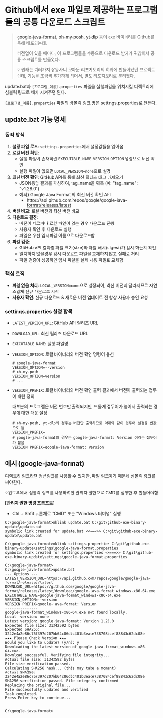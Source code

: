 # Github에서 exe 파일로 제공하는 프로그램들의 공통 다운로드 스크립트

> [google-java-format](https://github.com/google/google-java-format), [oh-my-posh](https://github.com/JanDeDobbeleer/oh-my-posh), [yt-dlp](https://github.com/yt-dlp/yt-dlp) 등이 exe 바이너리를 Github를 통해 배포되는데,
>
> 버전업이 있을 때마다, 이 프로그램들을 수동으로 다운로드 받기가 귀찮아서 공통 스크립트를 만들었다.
>
> 💡 원래는 여러가지 잡동사니 모아둔 리포지토리의 하위에 만들어놨던 프로젝트인데, 기능을 조금씩 추가하게 되어서, 별도 리포지토리로 분리했다.

update.bat과 `[프로그램_이름].properties` 파일을 실행파일을 위치시킬 디렉토리에 심볼릭 링크로 배치 시켜주면 된다.

`[프로그램_이름].properties` 파일의 심볼릭 링크 명은 settings.properties로 만든다.

## update.bat 기능 명세

### 동작 방식
1. **설정 파일 로드**: `settings.properties`에서 설정값들을 읽어옴
2. **로컬 버전 확인**: 
   - 실행 파일이 존재하면 `EXECUTABLE_NAME VERSION_OPTION` 명령으로 버전 확인
   - 실행 파일이 없으면 `LOCAL_VERSION=none`으로 설정
3. **최신 버전 확인**: GitHub API를 통해 최신 릴리즈 태그 가져오기
   * JSON응답 결과를 파싱하여, tag_name을 획득 (예:  "tag_name": "v1.28.0")
   * **예시)** Google Java Format 의 최신 버전 확인 API
     * https://api.github.com/repos/google/google-java-format/releases/latest
4. **버전 비교**: 로컬 버전과 최신 버전 비교
5. **다운로드 결정**: 
   - 버전이 다르거나 로컬 파일이 없는 경우 다운로드 진행
   - 사용자 확인 후 다운로드 실행
   - 파일은 우선 임시파일 이름으로 다운로드함
6. **파일 검증**:
   * GitHub API 결과중 파일 크기(size)와 파일 해시(digest)가 일치 하는지 확인
   * 일치하지 않을경우 임시 다운로드 파일을 교체하지 않고 실패로 처리
   * 파일 검증이 성공하면 임시 파일을 실제 사용 파일로 교체함

### 핵심 로직
- **파일 없음 처리**: `LOCAL_VERSION=none`으로 설정되어, 최신 버전과 달라지므로 자연스럽게 신규 다운로드 시작
- **사용자 확인**: 신규 다운로드 & 새로운 버전 업데이트 전 항상 사용자 승인 요청



### settings.properties 설정 항목

- `LATEST_VERSION_URL`: GitHub API 릴리즈 URL
- `DOWNLOAD_URL`: 최신 릴리즈 다운로드 URL
- `EXECUTABLE_NAME`: 실행 파일명
- `VERSION_OPTION`: 로컬 바이너리의 버전 확인 명령어 옵션

  ```properties
  # google-java-format
  VERSION_OPTION=--version
  # oh-my-posh
  VERSION_OPTION=version
  # ...
  ```

- `VERSION_PREFIX`: 로컬 바이너리의 버전 확인 출력 결과에서 버전이 출력되는 접두어 패턴 정의

  대부분의 프로그램은 버전 번호만 출력되지만, 드물게 접두어가 붙어서 출력되는 경우에 대한 대응 설정

  ```properties
  # oh-my-posh, yt-dlp의 경우는 버전만 출력하므로 아래와 같이 접두어 설정을 빈값으로 둠
  VERSION_PREFIX=
  # google-java-format의 경우는 google-java-format: Version 이라는 접두어가 붙음
  VERSION_PREFIX=google-java-format: Version 
  ```



## 예시 (google-java-format)

디렉토리 링크라면 정션링크를 사용할 수 있지만, 파일 링크이기 때문에 심볼릭 링크를 써야한다.

💡윈도우에서 심볼릭 링크를 사용하려면 관리자 권한으로 CMD를 실행한 후 만들어야함

**[관리자 권한 명령 프롬프트]**

* Ctrl + Shfit 누른채로 "CMD" 또는 "Windows 터미널" 실행

```
C:\google-java-format>mklink update.bat C:\git\github-exe-binary-update\update.bat
symbolic link created for update.bat <<===>> C:\git\github-exe-binary-update\update.bat

C:\google-java-format>mklink settings.properties C:\git\github-exe-binary-update\settings\google-java-format.properties
symbolic link created for settings.properties <<===>> C:\git\github-exe-binary-update\settings\google-java-format.properties

C:\google-java-format>
C:\google-java-format>update.bat
--- Options ---
LATEST_VERSION_URL=https://api.github.com/repos/google/google-java-format/releases/latest
DOWNLOAD_URL=https://github.com/google/google-java-format/releases/latest/download/google-java-format_windows-x86-64.exe
EXECUTABLE_NAME=google-java-format_windows-x86-64.exe
VERSION_OPTION=--version
VERSION_PREFIX=google-java-format: Version
---------------
google-java-format_windows-x86-64.exe not found locally.
Local  version: none
Latest version: google-java-format: Version 1.28.0
Expected file size: 31342592 bytes
Expected SHA256: 3242e4a2e86c757397d207bb64c86dbc401b3eace7387084cef88843c62dc08e
★★★ Please Check Version ★★★
Would you like to update? (y/n): y
Downloading the latest version of google-java-format_windows-x86-64.exe.
Download successful. Verifying file integrity...
Actual file size: 31342592 bytes
File size verification passed.
Calculating SHA256 hash... (this may take a moment)
Actual SHA256: 3242e4a2e86c757397d207bb64c86dbc401b3eace7387084cef88843c62dc08e
SHA256 verification passed. File integrity confirmed
Replacing the original file...
File successfully updated and verified
Task completed.
Press Enter key to continue...


C:\google-java-format>
```

